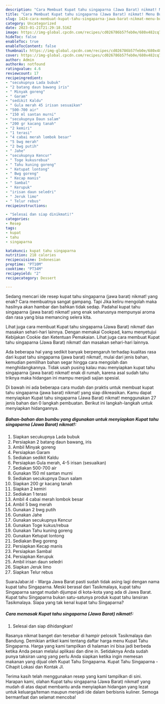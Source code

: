 ```yaml
---
description: "Cara Membuat Kupat tahu singaparna (Jawa Barat) nikmat! Menu Buat lebaran"
title: "Cara Membuat Kupat tahu singaparna (Jawa Barat) nikmat! Menu Buat lebaran"
slug: 1424-cara-membuat-kupat-tahu-singaparna-jawa-barat-nikmat-menu-buat-lebaran
category: Uncategorized
date: 2023-01-21T21:29:18.516Z
image: https://img-global.cpcdn.com/recipes/cd026786b57feb0e/680x482cq70/kupat-tahu-singaparna-jawa-barat-nikmat-foto-resep-utama.jpg
hideToc: false
enableToc: true
enableTocContent: false
thumbnail: https://img-global.cpcdn.com/recipes/cd026786b57feb0e/680x482cq70/kupat-tahu-singaparna-jawa-barat-nikmat-foto-resep-utama.jpg
cover: https://img-global.cpcdn.com/recipes/cd026786b57feb0e/680x482cq70/kupat-tahu-singaparna-jawa-barat-nikmat-foto-resep-utama.jpg
author: Admin
authorAv: notfound
ratingvalue: 4.6
reviewcount: 17
recipeingredient:
- "secukupnya Lada bubuk"
- "2 batang daun bawang iris"
- " Minyak goreng"
- " Garam"
- "sedikit Kaldu"
- " Gula merah 45 irisan sesuaikan"
- "500-700 air"
- "150 ml santan murni"
- "secukupnya Daun salam"
- "200 gr kacang tanah"
- "2 kemiri"
- "1 terasi"
- "4 cabai merah lombok besar"
- "5 bwg merah"
- "2 bwg putih"
- " Jahe"
- "secukupnya Kencur"
- " Toge kukusrebua"
- " Tahu kuning goreng"
- " Ketupat lontong"
- " Bwg goreng"
- " Kecap manis"
- " Sambal"
- " Kerupuk"
- "irisan daun seledri"
- " Jeruk limo"
- " Telur rebus"
recipeinstructions:

- "Selesai dan siap dinikmati!"
categories:
- Resep
tags:
- kupat
- tahu
- singaparna

katakunci: kupat tahu singaparna 
nutrition: 218 calories
recipecuisine: Indonesian
preptime: "PT10M"
cooktime: "PT34M"
recipeyield: "2"
recipecategory: Dessert

---
```



Sedang mencari ide resep kupat tahu singaparna (jawa barat) nikmat! yang enak? Cara membuatnya sangat gampang. Tapi Jika keliru mengolah maka hasilnya akan hambar dan bahkan tidak sedap. Padahal kupat tahu singaparna (jawa barat) nikmat! yang enak seharusnya mempunyai aroma dan rasa yang bisa memancing selera kita.


Lihat juga cara membuat Kupat tahu singaparna (Jawa Barat) nikmat! dan masakan sehari-hari lainnya. Dengan memakai Cookpad, kamu menyetujui Kebijakan Cookie dan Ketentuan Pemakaian. Lihat juga cara membuat Kupat tahu singaparna (Jawa Barat) nikmat! dan masakan sehari-hari lainnya.

Ada beberapa hal yang sedikit banyak berpengaruh terhadap kualitas rasa dari kupat tahu singaparna (jawa barat) nikmat!, mulai dari jenis bahan, kemudian pemilihan bahan segar hingga cara mengolah dan menghidangkannya. Tidak usah pusing kalau mau menyiapkan kupat tahu singaparna (jawa barat) nikmat! enak di rumah, karena asal sudah tahu triknya maka hidangan ini mampu menjadi sajian spesial.


Di bawah ini ada beberapa cara mudah dan praktis untuk membuat kupat tahu singaparna (jawa barat) nikmat! yang siap dikreasikan. Kamu dapat menyiapkan Kupat tahu singaparna (Jawa Barat) nikmat! menggunakan 27 jenis bahan dan 0 langkah pembuatan. Berikut ini langkah-langkah untuk menyiapkan hidangannya.

<!--inarticleads1-->

##### Bahan-bahan dan bumbu yang digunakan untuk menyiapkan Kupat tahu singaparna (Jawa Barat) nikmat!:

1. Siapkan secukupnya Lada bubuk
1. Persiapkan 2 batang daun bawang, iris
1. Ambil  Minyak goreng
1. Persiapkan  Garam
1. Sediakan sedikit Kaldu
1. Persiapkan  Gula merah, 4-5 irisan (sesuaikan)
1. Sediakan 500-700 air
1. Gunakan 150 ml santan murni
1. Sediakan secukupnya Daun salam
1. Siapkan 200 gr kacang tanah
1. Siapkan 2 kemiri
1. Sediakan 1 terasi
1. Ambil 4 cabai merah lombok besar
1. Ambil 5 bwg merah
1. Gunakan 2 bwg putih
1. Gunakan  Jahe
1. Gunakan secukupnya Kencur
1. Gunakan  Toge kukus/rebua
1. Gunakan  Tahu kuning goreng
1. Gunakan  Ketupat lontong
1. Sediakan  Bwg goreng
1. Persiapkan  Kecap manis
1. Persiapkan  Sambal
1. Persiapkan  Kerupuk
1. Ambil irisan daun seledri
1. Siapkan  Jeruk limo
1. Siapkan  Telur rebus


SuaraJabar.id - Warga Jawa Barat pasti sudah tidak asing lagi dengan nama kupat tahu Singaparna. Meski berasal dari Tasikmalaya, kupat tahu Singaparna sangat mudah dijumpai di kota-kota yang ada di Jawa Barat. Kupat tahu Singaparna bukan satu-satunya produk kupat tahu lansiran Tasikmalaya. Siapa yang tak kenal kupat tahu Singaparna? 

<!--inarticleads2-->

##### Cara memasak Kupat tahu singaparna (Jawa Barat) nikmat!:


1. Selesai dan siap dihidangkan!

Rasanya nikmat banget dan tersebar di hampir pelosok Tasikmalaya dan Bandung. Demikian artikel kami tentang daftar harga menu Kupat Tahu Singaparna. Harga yang kami tampilkan di halaman ini bisa jadi berbeda ketika Anda pesan melalui aplikasi dan dine in. Setidaknya Anda sudah punya taksiran uang yang perlu Anda siapkan ketika ingin memesan makanan yang dijual oleh Kupat Tahu Singaparna. Kupat Tahu Singaparna - Cihapit Lokasi dan Kontak Jl. 

Terima kasih telah menggunakan resep yang kami tampilkan di sini. Harapan kami, olahan Kupat tahu singaparna (Jawa Barat) nikmat! yang mudah di atas dapat membantu anda menyiapkan hidangan yang lezat untuk keluarga/teman maupun menjadi ide dalam berbisnis kuliner. Semoga bermanfaat dan selamat mencoba!
